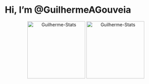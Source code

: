 # Hi, I’m @GuilhermeAGouveia

<!---
GuilhermeAGouveia/GuilhermeAGouveia is a ✨ special ✨ repository because its `README.md` (this file) appears on your GitHub profile.
You can click the Preview link to take a look at your changes.
--->

<div align="center">
  <img height="180em" src="https://github-readme-stats.vercel.app/api?username=GuilhermeAGouveia&theme=dracula" alt="Guilherme-Stats">
  <img height="180em" src="https://github-readme-stats.vercel.app/api/top-langs/?username=GuilhermeAGouveia&layout=compact&theme=dracula" alt="Guilherme-Stats">
<div/>
